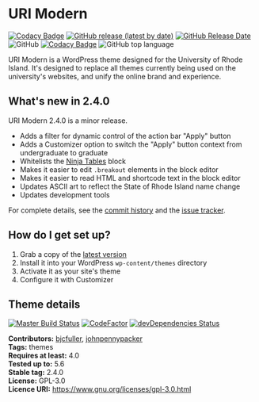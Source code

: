 # URI Modern

[![Codacy Badge](https://api.codacy.com/project/badge/Grade/064fb29535f84e588b93ffb14f54be9c)](https://app.codacy.com/gh/uriweb/uri-modern?utm_source=github.com&utm_medium=referral&utm_content=uriweb/uri-modern&utm_campaign=Badge_Grade_Settings)
[![GitHub release (latest by date)](https://img.shields.io/github/v/release/uriweb/uri-modern)](https://github.com/uriweb/uri-modern/releases/latest)
[![GitHub Release Date](https://img.shields.io/github/release-date/uriweb/uri-modern)](https://github.com/uriweb/uri-modern/releases/latest)
![GitHub](https://img.shields.io/github/license/uriweb/uri-modern)
[![Codacy Badge](https://img.shields.io/codacy/grade/cc0b943ef637481b87d3b17ff9f5b1c0/master)](https://www.codacy.com/app/uriweb/uri-modern?utm_source=github.com&amp;utm_medium=referral&amp;utm_content=uriweb/uri-modern&amp;utm_campaign=Badge_Grade)
![GitHub top language](https://img.shields.io/github/languages/top/uriweb/uri-modern?color=violet&branch=master)

URI Modern is a WordPress theme designed for the University of Rhode Island. It's designed to replace all themes currently being used on the university's websites, and unify the online brand and experience.

## What's new in 2.4.0

URI Modern 2.4.0 is a minor release.

* Adds a filter for dynamic control of the action bar "Apply" button
* Adds a Customizer option to switch the "Apply" button context from undergraduate to graduate
* Whitelists the [Ninja Tables](https://wordpress.org/plugins/ninja-tables/) block
* Makes it easier to edit `.breakout` elements in the block editor
* Makes it easier to read HTML and shortcode text in the block editor
* Updates ASCII art to reflect the State of Rhode Island name change
* Updates development tools

For complete details, see the [commit history](https://github.com/uriweb/uri-modern/pull/205/commits) and the [issue tracker](https://github.com/uriweb/uri-modern/issues).

## How do I get set up?

1. Grab a copy of the [latest version](https://github.com/uriweb/uri-modern/releases/latest)
2. Install it into your WordPress `wp-content/themes` directory
3. Activate it as your site's theme
4. Configure it with Customizer

## Theme details

[![Master Build Status](https://travis-ci.com/uriweb/uri-modern.svg?branch=master "Master build status")](https://travis-ci.com/uriweb/uri-modern)
[![CodeFactor](https://www.codefactor.io/repository/github/uriweb/uri-modern/badge/master)](https://www.codefactor.io/repository/github/uriweb/uri-modern/overview/master)
[![devDependencies Status](https://david-dm.org/uriweb/uri-modern/dev-status.svg "devDependencies status")](https://david-dm.org/uriweb/uri-modern?type=dev)

__Contributors:__ [bjcfuller](https://github.com/bjcfuller), [johnpennypacker](https://github.com/johnpennypacker)  
__Tags:__ themes  
__Requires at least:__ 4.0  
__Tested up to:__ 5.6  
__Stable tag:__ 2.4.0  
__License:__ GPL-3.0  
__Licence URI:__ https://www.gnu.org/licenses/gpl-3.0.html
